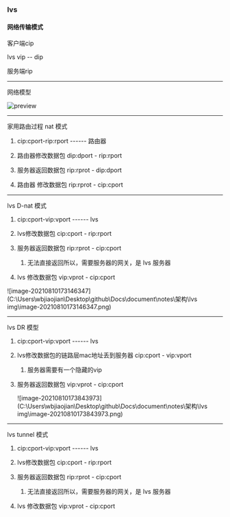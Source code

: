 ### lvs

#### 网络传输模式

客户端cip

 lvs   vip -- dip

服务端rip

---

网络模型

![preview](https://pic1.zhimg.com/v2-2d62ba265be486cb94ab531912aa3b9c_r.jpg)





---

家用路由过程  nat  模式

1. cip:cport-rip:rport     ------      路由器

2. 路由器修改数据包    dip:dport -   rip:rport
3. 服务器返回数据包     rip:rprot  -   dip:dport
4. 路由器 修改数据包    rip:rprot  -   cip:cport

---

lvs D-nat 模式

1. cip:cport-vip:vport     ------     lvs

2. lvs修改数据包    cip:cport  -   rip:rport
3. 服务器返回数据包     rip:rprot  -   cip:cport
   1. 无法直接返回所以，需要服务器的网关，是 lvs 服务器
4. lvs 修改数据包    vip:vprot  -   cip:cport

![image-20210810173146347](C:\Users\wbjiaojian\Desktop\github\Docs\document\notes\架构\lvs img\image-20210810173146347.png)

---

lvs  DR 模型

1. cip:cport-vip:vport     ------     lvs

2. lvs修改数据包的链路层mac地址丢到服务器    cip:cport  -   vip:vport

   1. 服务器需要有一个隐藏的vip

3. 服务器返回数据包     vip:vprot  -   cip:cport

   ![image-20210810173843973](C:\Users\wbjiaojian\Desktop\github\Docs\document\notes\架构\lvs img\image-20210810173843973.png)

----

lvs tunnel 模式

1. cip:cport-vip:vport     ------     lvs

2. lvs修改数据包    cip:cport  -   rip:rport
3. 服务器返回数据包     rip:rprot  -   cip:cport
   1. 无法直接返回所以，需要服务器的网关，是 lvs 服务器
4. lvs 修改数据包    vip:vprot  -   cip:cport